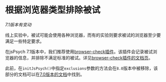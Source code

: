 # 根据浏览器类型排除被试
*7.1版本有变动*

线上实验中，被试可能会使用各种浏览器，而有的实验则要求被试的浏览器至少要满足一些特定要求。

在jsPsych 7.1版本中，我们推荐使用[browser-check插件](../plugins/browser-check.md)。该插件会记录被试浏览器的信息，并排除不满足标准的被试。详见[browser-check插件的文档页](../plugins/browser-check.md)。

此前，在`initJsPsych()`中指定`exclusions`参数的方法会在`8.0`版本中被移除，该部分的文档可以在[7.0版本的文档](https://www.jspsych.org/7.0/overview/exclude-browser)中找到。
